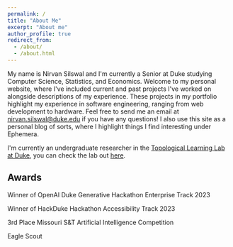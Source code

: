 ```yaml
---
permalink: /
title: "About Me"
excerpt: "About me"
author_profile: true
redirect_from:
  - /about/
  - /about.html
---
```


My name is Nirvan Silswal and I'm currently a Senior at Duke studying Computer Science, Statistics, and Economics. Welcome to my personal website, where I've included current and past projects I've worked on alongside descriptions of my experience. These projects in my portfolio highlight my experience in software engineering, ranging from web development to hardware. Feel free to send me an email at <nirvan.silswal@duke.edu> if you have any questions! I also use this site as a personal blog of sorts, where I highlight things I find interesting under Ephemera.

I'm currently an undergraduate researcher in the [Topological Learning Lab at Duke](https://www.topo-learn.com/), you can check the lab out [here](https://www.topo-learn.com/).

## Awards

Winner of OpenAI Duke Generative Hackathon Enterprise Track 2023

Winner of HackDuke Hackathon Accessibility Track 2023

3rd Place Missouri S&T Artificial Intelligence Competition

Eagle Scout
